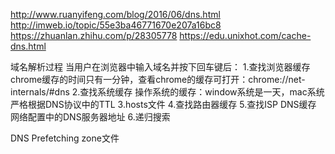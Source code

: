 http://www.ruanyifeng.com/blog/2016/06/dns.html
http://imweb.io/topic/55e3ba46771670e207a16bc8
https://zhuanlan.zhihu.com/p/28305778
https://edu.unixhot.com/cache-dns.html

域名解析过程
当用户在浏览器中输入域名并按下回车键后：
1.查找浏览器缓存
  chrome缓存的时间只有一分钟，查看chrome的缓存可打开：chrome://net-internals/#dns
2.查找系统缓存
  操作系统的缓存：window系统是一天，mac系统严格根据DNS协议中的TTL
3.hosts文件
4.查找路由器缓存
5.查找ISP DNS缓存
  网络配置中的DNS服务器地址
6.递归搜索


DNS Prefetching
zone文件
